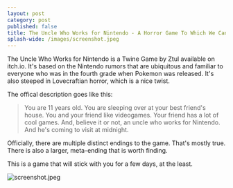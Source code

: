 ```yaml
---
layout: post
category: post
published: false
title: The Uncle Who Works for Nintendo - A Horror Game To Which We Can All Relate
splash-wide: /images/screenshot.jpeg
---
```

The Uncle Who Works for Nintendo is a Twine Game by Ztul available on itch.io. It's based on the Nintendo rumors that are ubiquitous and familiar to everyone who was in the fourth grade when Pokemon was released. It's also steeped in Lovecraftian horror, which is a nice twist. 


The offical description goes like this: 

> You are 11 years old. You are sleeping over at your best friend's house.
> You and your friend like videogames. Your friend has a lot of cool games.
> And, believe it or not, an uncle who works for Nintendo.
> And he's coming to visit at midnight.

Officially, there are multiple distinct endings to the game. That's mostly true. There is also a larger, meta-ending that is worth finding. 

This is a game that will stick with you for a few days, at the least. 


![screenshot.jpeg]({{site.baseurl}}/images/screenshot.jpeg)

